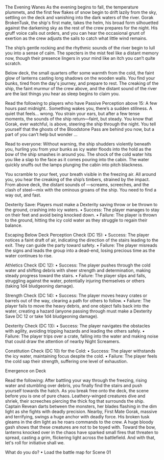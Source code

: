 The Evening Wanes
As the evening begins to fall, the temperature plummets, and the first few flakes of snow begin to drift lazily from the sky, settling on the deck and vanishing into the dark waters of the river. Gorak BrokenTusk, the ship's first mate, takes the helm, his broad form silhouetted against the darkening sky as the rest of the crew prepares for the night. His gruff voice calls out orders, and you can hear the occasional grunt of exertion as the crew adjusts the sails to catch what little wind remains.

The ship’s gentle rocking and the rhythmic sounds of the river begin to lull you into a sense of calm. The specters in the mist feel like a distant memory now, though their presence lingers in your mind like an itch you can’t quite scratch.

Below deck, the small quarters offer some warmth from the cold, the faint glow of lanterns casting long shadows on the wooden walls. You find your bunks, tired from the day's journey, and prepare to rest. The creaking of the ship, the faint murmur of the crew above, and the distant sound of the river are the last things you hear as sleep begins to claim you.


Read the following to players who have Passive Perception above 15:
A few hours past midnight.. Something wakes you, there’s a sudden stillness. A quiet that feels… wrong. You strain your ears, but after a few tense moments, the sounds of the ship return—faint, but steady. You know that Gorak, ever watchful, is above, steering the ship through the night. You tell yourself that the ghosts of the Bloodstone Pass are behind you now, but a part of you can’t help but wonder …  


Read to everyone:
Without warning, the ship shudders violently beneath you, hurling you from your bunks as icy water floods into the hold as the bow of the ship smashes in around you. The shock of the cold water hits you like a slap to the face as it comes pouring into the cabin. The water quickly snuffs out the lamps plunging the cabin into pitch blackness. 

You scramble to your feet, your breath visible in the freezing air. All around you, you hear the creaking of the ship’s timbers, strained by the impact. From above deck, the distant sounds of —screams, screeches, and the clash of steel—mix with the ominous groans of the ship. You need to find a way out, and fast.

Dexterity Save: Players must make a Dexterity saving throw or be thrown to the ground, crashing into icy waters.
    • Success: The player manages to stay on their feet and avoid being knocked down.
    • Failure: The player is thrown to the ground, hitting the icy cold water as they struggle to regain their balance.


Escaping Below Deck
Perception Check (DC 15):
    • Success: The player notices a faint draft of air, indicating the direction of the stairs leading to the exit. They can guide the party toward safety.
    • Failure: The player misreads the signs and leads the group into a dead-end, losing precious time as the water continues to rise.

Athletics Check (DC 12):
    • Success: The player pushes through the cold water and shifting debris with sheer strength and determination, making steady progress toward the stairs.
    • Failure: The player slips and falls, struggling against the water, potentially injuring themselves or others (taking 1d4 bludgeoning damage).

Strength Check (DC 14):
    • Success: The player moves heavy crates or barrels out of the way, clearing a path for others to follow.
    • Failure: The player fails to move the heavy debris, and one object falls back into the water, creating a hazard (anyone passing through must make a Dexterity Save DC 12 or take 1d4 bludgeoning damage).

Dexterity Check (DC 13):
    • Success: The player navigates the obstacles with agility, avoiding tripping hazards and leading the others safely.
    • Failure: The player trips over a crate, falling into the water and making noise that could draw the attention of nearby Night Screamers.

Constitution Check (DC 10) for the Cold:
    • Success: The player withstands the icy water, maintaining focus despite the cold.
    • Failure: The player feels the cold sap their strength, suffering one level of exhaustion.



Emergence on Deck

Read the following:
    After battling your way through the freezing, rising water and stumbling over debris, you finally find the stairs and push yourself towards the hatch. As you break free onto the deck, the scene before you is one of pure chaos. Leathery-winged creatures dive and shriek, their screeches piercing the thick fog that surrounds the ship. Captain Revean darts between the monsters, her blades flashing in the dim light as she fights with deadly precision. Nearby, First Mate Gorak, massive and terrifying, swings a huge anchor with deadly force. His broken tusk gleams in the dim light as he roars commands to the crew. A huge bloody gash shows that these creatures are not to be toyed with. Toward the bow, lanterns knocked over in the chaos have sparked small fires that threaten to spread, casting a grim, flickering light across the battlefield. And with that, let's roll for initiative shall we.
    
What do you do? 
    • Load the battle map for Scene 01




